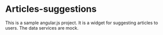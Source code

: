 Articles-suggestions
====================

This is a sample angular.js project. It is a widget for suggesting articles to users. The data services are mock. 
